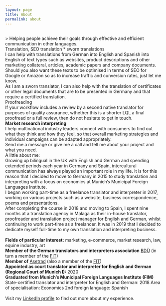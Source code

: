```yaml
---
layout: page
title: About
permalink: about
---
```

<br/>
> Helping people achieve their goals through effective and efficient communication in other languages.  

<br/>
</b>Translation, SEO translation * sworn translations</b>  
<br/>
I can help with translations from German into English and Spanish into English of text types such as websites, product descriptions and other marketing collateral, articles, academic papers and company documents.    
<br/>
Should you also want these texts to be optimised in terms of SEO for Google or Amazon so as to increase traffic and conversion rates, just let me know.    
<br/>
As I am a sworn translator, I can also help with the translation of certificates or other legal documents that are to be presented in Germany and that require a certified translation.    
<br/>
</b>Proofreading</b>  
<br/>
If your workflow includes a review by a second native translator for purposes of quality assurance, wthether this is a shorter LQI, a final proofread or a full review, then do not hesitate to get in touch.    
<br/>
<b>Market research interpreting</b>  
<br/>
I help multinational industry leaders connect with consumers to find out what they think and how they feel, so that overall marketing strategies and individual campaigns can be adapted appropriately.       
<br/>
Send me a message or give me a call and tell me about your project and what you need.    
<br/>
A little about me:    
<br/>
Growing up bilingual in the UK with English and German and spending extended periods each year in Germany and Spain, intercultural communication has always played an important role in my life. It is for this reason that I decided to move to Germany in 2015 to study translation and interpreting with a focus on economics at Munich’s Municipal Foreign Languages Institute.     
<br/>
I began working part-time as a freelance translator and interpreter in 2017, working on various projects such as a website, business correspondence, poems and presentations.    
<br/>
After completing the course in 2018 and moving to Spain, I spent nine months at a translation agency in Malaga as their in-house translator, proofreader and translation project manager for English and German, whilst continuing to work part-time as a freelancer. It was in 2019 that I decided to dedicate myself full-time to my own translation and interpreting business.       
<br/>
<br/>
<b>Fields of particular interest:</b> marketing, e-commerce, market research, law, equine industry, art   
<br/>
<b>Member of the German translators and interpreters association</b> <a href="https://bdue.de/en/bdue/" target="_blank">BDÜ</a> (in turn a member of the <a href="https://www.fit-ift.org/" target="_blank">FIT</a>)  
<br/>
<b>Member of</b> <a href="https://asetrad.org/inicio" target="_blank">Asetrad</a> (also a member of the <a href="https://www.fit-ift.org/" target="_blank">FIT</a>)  
<br/>
<b>Appointed as court translator and interpreter for English and German (Regional Court of Munich&nbsp;I):</b> 2020  
<br/>
<b>Graduated from Munich’s Municipal Foreign Languages Institute (FIM)</b>  
State-certified translator and interpreter for English and German: 2018  
Area of specialisation: Economics  
2nd foreign language: Spanish  
<br/>
<br/>
Visit my <a href="https://www.linkedin.com/in/zahra-claire-bahrani-peacock/" target="_blank">LinkedIn profile</a> to find out more about my experience.